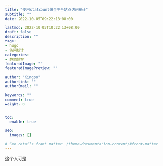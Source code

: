```yaml
---
title: "使用statcount做全平台站点访问统计"
subtitle: ""
date: 2022-10-05T09:22:13+08:00

lastmod: 2022-10-05T10:22:13+08:00
draft: false
description: ""
tags:
- hugo
- 访问统计
categories:
- 静态博客
featuredImage: ""
featuredImagePreview: ""

author: "Kingpo"
authorLink: ""
authorEmail: ""

keywords: ""
comment: true
weight: 0


toc:
  enable: true

seo:
  images: []

# See details front matter: /theme-documentation-content/#front-matter
---
```

这个人可是
<!--more-->

## 